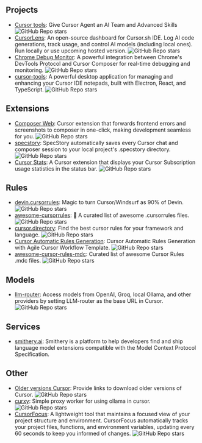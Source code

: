 ## Projects
- [Cursor tools](https://github.com/eastlondoner/cursor-tools): Give Cursor Agent an AI Team and Advanced Skills  ![GitHub Repo stars](https://img.shields.io/github/stars/eastlondoner/cursor-tools) 
- [CursorLens](https://github.com/HamedMP/CursorLens): An open-source dashboard for Cursor.sh IDE. Log AI code generations, track usage, and control AI models (including local ones). Run locally or use upcoming hosted version. ![GitHub Repo stars](https://img.shields.io/github/stars/HamedMP/CursorLens)
- [Chrome Debug Monitor](https://github.com/Maxteabag/cursor-chrome-composer): A powerful integration between Chrome's DevTools Protocol and Cursor Composer for real-time debugging and monitoring. ![GitHub Repo stars](https://img.shields.io/github/stars/Maxteabag/cursor-chrome-composer)
- [cursor-tools](https://github.com/dougwithseismic/cursor-tools): A powerful desktop application for managing and enhancing your Cursor IDE notepads, built with Electron, React, and TypeScript. ![GitHub Repo stars](https://img.shields.io/github/stars/dougwithseismic/cursor-tools)

## Extensions

- [Composer Web](https://github.com/saketsarin/composer-web): Cursor extension that forwards frontend errors and screenshots to composer in one-click, making development seamless for you. ![GitHub Repo stars](https://img.shields.io/github/stars/saketsarin/composer-web)
- [specstory](https://github.com/specstoryai/getspecstory): SpecStory automatically saves every Cursor chat and composer session to your local project's .specstory directory. ![GitHub Repo stars](https://img.shields.io/github/stars/specstoryai/getspecstory)
- [Cursor Stats](https://github.com/Dwtexe/cursor-stats): A Cursor extension that displays your Cursor Subscription usage statistics in the status bar. ![GitHub Repo stars](https://img.shields.io/github/stars/Dwtexe/cursor-stats)

## Rules

- [devin.cursorrules](https://github.com/grapeot/devin.cursorrules): Magic to turn Cursor/Windsurf as 90% of Devin. ![GitHub Repo stars](https://img.shields.io/github/stars/grapeot/devin.cursorrules)
- [awesome-cursorrules](https://github.com/PatrickJS/awesome-cursorrules): 📄 A curated list of awesome .cursorrules files. ![GitHub Repo stars](https://img.shields.io/github/stars/PatrickJS/awesome-cursorrules)
- [cursor.directory](https://github.com/pontusab/cursor.directory): Find the best cursor rules for your framework and language. ![GitHub Repo stars](https://img.shields.io/github/stars/pontusab/cursor.directory)
- [Cursor Automatic Rules Generation](https://github.com/bmadcode/cursor-auto-rules-agile-workflow/tree/main): Cursor Automatic Rules Generation with Agile Cursor Workflow Template. ![GitHub Repo stars](https://img.shields.io/github/stars/bmadcode/cursor-auto-rules-agile-workflow)
- [awesome-cursor-rules-mdc](https://github.com/sanjeed5/awesome-cursor-rules-mdc): Curated list of awesome Cursor Rules .mdc files. ![GitHub Repo stars](https://img.shields.io/github/stars/sanjeed5/awesome-cursor-rules-mdc)


## Models

- [llm-router](https://github.com/kcolemangt/llm-router): Access models from OpenAI, Groq, local Ollama, and other providers by setting LLM-router as the base URL in Cursor. ![GitHub Repo stars](https://img.shields.io/github/stars/kcolemangt/llm-router)

## Services

- [smithery.ai](https://smithery.ai/): Smithery is a platform to help developers find and ship language model extensions compatible with the Model Context Protocol Specification.


## Other

- [Older versions Cursor](https://github.com/oslook/cursor-ai-downloads): Provide links to download older versions of Cursor. ![GitHub Repo stars](https://img.shields.io/github/stars/oslook/cursor-ai-downloads)
- [curxy](https://github.com/ryoppippi/curxy): Simple proxy worker for using ollama in cursor. ![GitHub Repo stars](https://img.shields.io/github/stars/ryoppippi/curxy)
- [CursorFocus](https://github.com/Dror-Bengal/CursorFocus): A lightweight tool that maintains a focused view of your project structure and environment. CursorFocus automatically tracks your project files, functions, and environment variables, updating every 60 seconds to keep you informed of changes. ![GitHub Repo stars](https://img.shields.io/github/stars/Dror-Bengal/CursorFocus)

